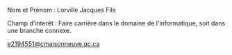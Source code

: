 Nom et Prénom : Lorville Jacques Fils

Champ d'interêt : Faire carrière dans le domaine de l'informatique, soit dans une branche connexe.



e2194551@cmaisonneuve.qc.ca







